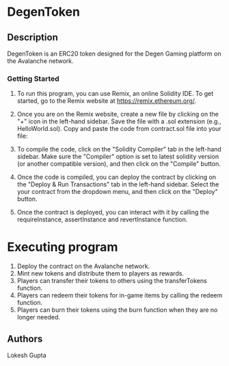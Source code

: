 # DegenToken 

## Description
DegenToken is an ERC20 token designed for the Degen Gaming platform on the Avalanche network. 

### Getting Started
1. To run this program, you can use Remix, an online Solidity IDE. To get started, go to the Remix website at https://remix.ethereum.org/.

2. Once you are on the Remix website, create a new file by clicking on the "+" icon in the left-hand sidebar. Save the file with a .sol extension (e.g., HelloWorld.sol). Copy and paste the code from contract.sol file into your file:

3. To compile the code, click on the "Solidity Compiler" tab in the left-hand sidebar. Make sure the "Compiler" option is set to latest solidity version (or another compatible version), and then click on the "Compile" button.

4. Once the code is compiled, you can deploy the contract by clicking on the "Deploy & Run Transactions" tab in the left-hand sidebar. Select the your contract from the dropdown menu, and then click on the "Deploy" button.

5. Once the contract is deployed, you can interact with it by calling the requireInstance, assertInstance and revertInstance function.


# Executing program

1. Deploy the contract on the Avalanche network.
2. Mint new tokens and distribute them to players as rewards.
3. Players can transfer their tokens to others using the transferTokens function.
4. Players can redeem their tokens for in-game items by calling the redeem function.
5. Players can burn their tokens using the burn function when they are no longer needed.

## Authors
Lokesh Gupta

